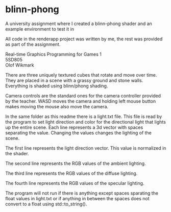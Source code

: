 # blinn-phong
 A university assignment where I created a blinn-phong shader and an example environment to test it in
 
 All code in the renderapp project was written by me, the rest was provided as part of the assignment.

Real-time Graphics Programming for Games 1  
5SD805  
Olof Wikmark  

There are three uniquely textured cubes that rotate and move
over time. They are placed in a scene with a grassy ground and
stone walls. Everything is shaded using blinn/phong shading.  

Camera controls are the standard ones for the camera controller
provided by the teacher. WASD moves the camera and holding left
mouse button makes moving the mouse also move the camera.  

In the same folder as this readme there is a light.txt file.
This file is read by the program to set light direction and color
for the directional light that lights up the entire scene. Each
line represents a 3d vector with spaces separating the value.
Changing the values changes the lighting of the scene.  

The first line represents the light direction vector. This value
is normalized in the shader.  

The second line represents the RGB values of the ambient lighting.  

The third line represents the RGB values of the diffuse lighting.  

The fourth line represents the RGB values of the specular lighting.  

The program will not run if there is anything except spaces 
sparating the float values in light.txt or if anything in between
the spaces does not convert to a float using std::to_string().  